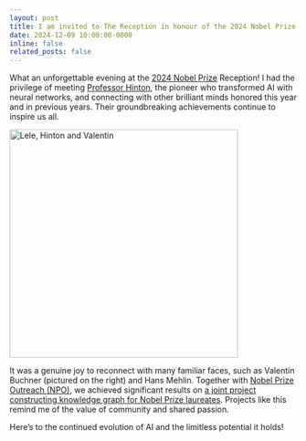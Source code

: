 ```yaml
---
layout: post
title: I am invited to The Reception in honour of the 2024 Nobel Prize laureates
date: 2024-12-09 10:00:00-0000
inline: false
related_posts: false
---
```


What an unforgettable evening at the <a href="https://www.nobelprize.org/all-nobel-prizes-2024/">2024 Nobel Prize</a> Reception! I had the privilege of meeting <a href="https://www.nobelprize.org/prizes/physics/2024/hinton/facts/">Professor Hinton</a>, the pioneer who transformed AI with neural networks, and connecting with other brilliant minds honored this year and in previous years. Their groundbreaking achievements continue to inspire us all. 

<img src="https://media.licdn.com/dms/image/v2/D4D22AQFsPidwxb2hiw/feedshare-shrink_800/feedshare-shrink_800/0/1733778413513?e=1738195200&v=beta&t=cX_tPWXG3MFIvvFbxs7X42IqaG6M5a5q0EqPbj_UQBU" alt="Lele, Hinton and Valentin" width="400">

It was a genuine joy to reconnect with many familiar faces, such as Valentin Buchner (pictured on the right) and Hans Mehlin. Together with <a href="https://www.nobelprize.org/the-nobel-prize-organisation/digital-outreach/">Nobel Prize Outreach (NPO)</a>, we achieved significant results on <a href="https://motherbrain.ai/enhancing-knowledge-graphs-with-llms-a-novel-approach-to-keyword-extraction-and-synonym-merging-3b76b3813a54">a joint project constructing knowledge graph for Nobel Prize laureates</a>. Projects like this remind me of the value of community and shared passion.

Here’s to the continued evolution of AI and the limitless potential it holds! 